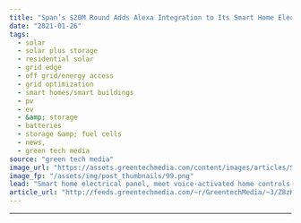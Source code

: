 ```yaml
---
title: "Span’s $20M Round Adds Alexa Integration to Its Smart Home Electrical Panel"
date: "2021-01-26"
tags: 
  - solar
  - solar plus storage 
  - residential solar
  - grid edge
  - off grid/energy access
  - grid optimization
  - smart homes/smart buildings
  - pv
  - ev
  - &amp; storage
  - batteries
  - storage &amp; fuel cells
  - news,
  - green tech media
source: "green tech media"
image_url: "https://assets.greentechmedia.com/content/images/articles/Span_garage_smarphone_XL.jpg"
image_fp: "/assets/img/post_thumbnails/99.png"
lead: "Smart home electrical panel, meet voice-activated home controls. That’s the connection being made by San Francisco-based startup Span with its Tuesday announcement of a $20 million investment, led by Munich Re Ventures’ HSB Fund and joined by previou ..."
article_url: "http://feeds.greentechmedia.com/~r/GreentechMedia/~3/Z8zKkMAFVPY/spans-20m-round-includes-alexa-integration-for-its-smart-home-electrical-panel"
---
```


---
